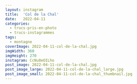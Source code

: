 ```yaml
---
layout: instagram
title:  'Col de la Chal'
date:   2022-04-11
categories: 
  - trucs-pris-en-photo
  - trucs-instagrammes
tags:
  - montagne
coverImage: 2022-04-11-col-de-la-chal.jpg
imgWidth: 360
imgHeight: 270
instagram: CcNu8eOILho
post_image: 2022-04-11-col-de-la-chal.jpg
post_image_large: 2022-04-11-col-de-la-chal_large.jpg
post_image_small: 2022-04-11-col-de-la-chal_thumbnail.jpg
---
```



